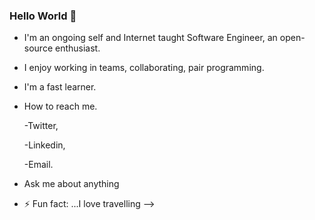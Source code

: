  ### Hello World 👋


- I'm an ongoing self and Internet taught Software Engineer, an open-source enthusiast.
- I enjoy working in teams, collaborating, pair programming.
- I'm a fast learner.
- How to reach me.
  
    -Twitter,
  
    -Linkedin,
  
    -Email.
  
- Ask me about anything
- ⚡ Fun fact: ...I love travelling
-->
